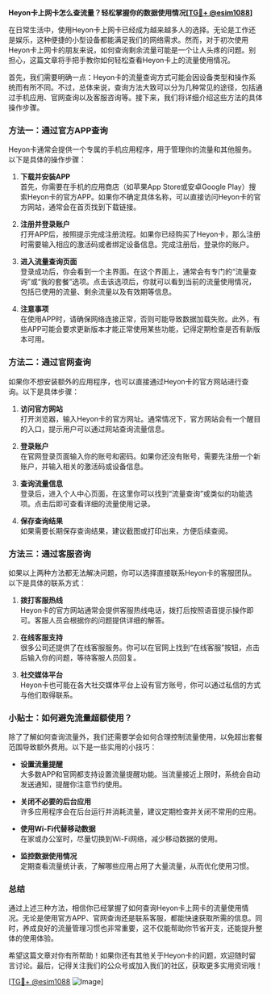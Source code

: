 **Heyon卡上网卡怎么查流量？轻松掌握你的数据使用情况[[TG💪+ @esim1088](https://t.me/s/esim1088)]**

在日常生活中，使用Heyon卡上网卡已经成为越来越多人的选择。无论是工作还是娱乐，这种便捷的小型设备都能满足我们的网络需求。然而，对于初次使用Heyon卡上网卡的朋友来说，如何查询剩余流量可能是一个让人头疼的问题。别担心，这篇文章将手把手教你如何轻松查看Heyon卡上的流量使用情况。

首先，我们需要明确一点：Heyon卡的流量查询方式可能会因设备类型和操作系统而有所不同。不过，总体来说，查询方法大致可以分为几种常见的途径，包括通过手机应用、官网查询以及客服咨询等。接下来，我们将详细介绍这些方法的具体操作步骤。

### 方法一：通过官方APP查询

Heyon卡通常会提供一个专属的手机应用程序，用于管理你的流量和其他服务。以下是具体的操作步骤：

1. **下载并安装APP**  
   首先，你需要在手机的应用商店（如苹果App Store或安卓Google Play）搜索Heyon卡的官方APP。如果你不确定具体名称，可以直接访问Heyon卡的官方网站，通常会在首页找到下载链接。

2. **注册并登录账户**  
   打开APP后，按照提示完成注册流程。如果你已经购买了Heyon卡，那么注册时需要输入相应的激活码或者绑定设备信息。完成注册后，登录你的账户。

3. **进入流量查询页面**  
   登录成功后，你会看到一个主界面。在这个界面上，通常会有专门的“流量查询”或“我的套餐”选项。点击该选项后，你就可以看到当前的流量使用情况，包括已使用的流量、剩余流量以及有效期等信息。

4. **注意事项**  
   在使用APP时，请确保网络连接正常，否则可能导致数据加载失败。此外，有些APP可能会要求更新版本才能正常使用某些功能，记得定期检查是否有新版本可用。

### 方法二：通过官网查询

如果你不想安装额外的应用程序，也可以直接通过Heyon卡的官方网站进行查询。以下是具体步骤：

1. **访问官方网站**  
   打开浏览器，输入Heyon卡的官方网址。通常情况下，官方网站会有一个醒目的入口，提示用户可以通过网站查询流量信息。

2. **登录账户**  
   在官网登录页面输入你的账号和密码。如果你还没有账号，需要先注册一个新账户，并输入相关的激活码或设备信息。

3. **查询流量信息**  
   登录后，进入个人中心页面，在这里你可以找到“流量查询”或类似的功能选项。点击后即可查看详细的流量使用记录。

4. **保存查询结果**  
   如果需要长期保存查询结果，建议截图或打印出来，方便后续查阅。

### 方法三：通过客服咨询

如果以上两种方法都无法解决问题，你可以选择直接联系Heyon卡的客服团队。以下是具体的联系方式：

1. **拨打客服热线**  
   Heyon卡的官方网站通常会提供客服热线电话，拨打后按照语音提示操作即可。客服人员会根据你的问题提供详细的解答。

2. **在线客服支持**  
   很多公司还提供了在线客服服务。你可以在官网上找到“在线客服”按钮，点击后输入你的问题，等待客服人员回复。

3. **社交媒体平台**  
   Heyon卡也可能在各大社交媒体平台上设有官方账号，你可以通过私信的方式与他们取得联系。

### 小贴士：如何避免流量超额使用？

除了了解如何查询流量外，我们还需要学会如何合理控制流量使用，以免超出套餐范围导致额外费用。以下是一些实用的小技巧：

- **设置流量提醒**  
  大多数APP和官网都支持设置流量提醒功能。当流量接近上限时，系统会自动发送通知，提醒你注意节约使用。

- **关闭不必要的后台应用**  
  许多应用程序会在后台运行并消耗流量，建议定期检查并关闭不常用的应用。

- **使用Wi-Fi代替移动数据**  
  在家或办公室时，尽量切换到Wi-Fi网络，减少移动数据的使用。

- **监控数据使用情况**  
  定期查看流量统计表，了解哪些应用占用了大量流量，从而优化使用习惯。

### 总结

通过上述三种方法，相信你已经掌握了如何查询Heyon卡上网卡的流量使用情况。无论是使用官方APP、官网查询还是联系客服，都能快速获取所需的信息。同时，养成良好的流量管理习惯也非常重要，这不仅能帮助你节省开支，还能提升整体的使用体验。

希望这篇文章对你有所帮助！如果你还有其他关于Heyon卡的问题，欢迎随时留言讨论。最后，记得关注我们的公众号或加入我们的社区，获取更多实用资讯哦！

[[TG💪+ @esim1088](https://t.me/s/esim1088) ![Image](https://i.postimg.cc/4NQfJmqS/Snipaste-2025-05-13-00-14-12.png)]